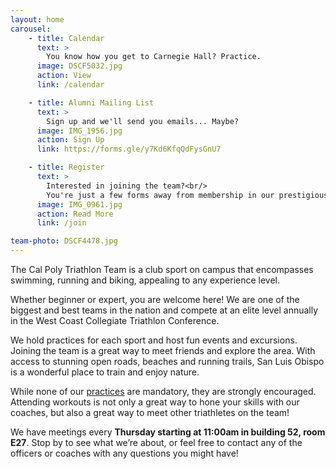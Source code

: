 ```yaml
---
layout: home
carousel:
    - title: Calendar
      text: >
        You know how you get to Carnegie Hall? Practice.
      image: DSCF5032.jpg
      action: View
      link: /calendar

    - title: Alumni Mailing List
      text: >
        Sign up and we'll send you emails... Maybe?
      image: IMG_1956.jpg
      action: Sign Up
      link: https://forms.gle/y7Kd6KfqQdFysGnU7

    - title: Register
      text: >
        Interested in joining the team?<br/>
        You're just a few forms away from membership in our prestigious organization
      image: IMG_0961.jpg
      action: Read More
      link: /join

team-photo: DSCF4478.jpg
---
```


The Cal Poly Triathlon Team is a club sport on campus that encompasses swimming, running and biking, appealing to any experience level.

Whether beginner or expert, you are welcome here! We are one of the biggest and best teams in the nation and compete at an elite level annually in the West Coast Collegiate Triathlon Conference.

We hold practices for each sport and host fun events and excursions. Joining the team is a great way to meet friends and explore the area. With access to stunning open roads, beaches and running trails, San Luis Obispo is a wonderful place to train and enjoy nature.

While none of our [practices](/calendar/) are mandatory, they are strongly encouraged. Attending workouts is not only a great way to hone your skills with our coaches, but also a great way to meet other triathletes on the team!

We have meetings every __Thursday starting at 11:00am in building 52, room E27__. Stop by to see what we’re about, or feel free to contact any of the officers or coaches with any questions you might have!
